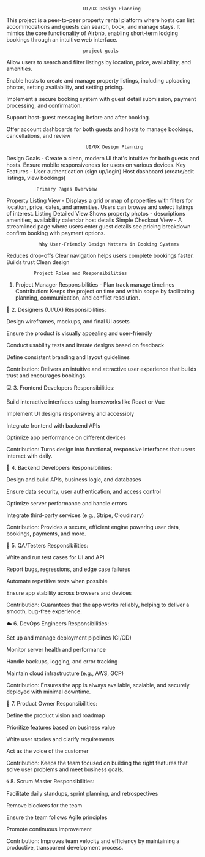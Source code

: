 
                                UI/UX Design Planning
This project is a peer-to-peer property rental platform where hosts can list accommodations and guests can search, book, and manage stays. It mimics the core functionality of Airbnb, enabling short-term lodging bookings through an intuitive web interface.
                                
                                project goals
Allow users to search and filter listings by location, price, availability, and amenities.

Enable hosts to create and manage property listings, including uploading photos, setting availability, and setting pricing.

Implement a secure booking system with guest detail submission, payment processing, and confirmation.

Support host-guest messaging before and after booking.

Offer account dashboards for both guests and hosts to manage bookings, cancellations, and review

                                 UI/UX Design Planning
 Design Goals - Create a clean, modern UI that's intuitive for both guests and hosts.
                Ensure mobile responsiveness for users on various devices.
Key Features - User authentication (sign up/login)
               Host dashboard (create/edit listings, view bookings)

               Primary Pages Overview

Property Listing View	- Displays a grid or map of properties with filters for location, price, dates, and amenities. 
                        Users can browse and select listings of interest.
Listing Detailed View	Shows property photos - descriptions
                                              amenities, availability calendar
                                              host details
Simple Checkout View	- A streamlined page where users enter guest details
                        see pricing breakdown
                        confirm booking with payment options.

                Why User-Friendly Design Matters in Booking Systems
Reduces drop-offs
Clear navigation helps users complete bookings faster.
Builds trust
Clean design

              Project Roles and Responsibilities
 1. Project Manager Responsibilities - Plan
                                       track
                                       manage timelines
                     Contribution:
Keeps the project on time and within scope by facilitating planning, communication, and conflict resolution.

🎨 2. Designers (UI/UX)
Responsibilities:

Design wireframes, mockups, and final UI assets

Ensure the product is visually appealing and user-friendly

Conduct usability tests and iterate designs based on feedback

Define consistent branding and layout guidelines

Contribution:
Delivers an intuitive and attractive user experience that builds trust and encourages bookings.

💻 3. Frontend Developers
Responsibilities:

Build interactive interfaces using frameworks like React or Vue

Implement UI designs responsively and accessibly

Integrate frontend with backend APIs

Optimize app performance on different devices

Contribution:
Turns design into functional, responsive interfaces that users interact with daily.

🔧 4. Backend Developers
Responsibilities:

Design and build APIs, business logic, and databases

Ensure data security, user authentication, and access control

Optimize server performance and handle errors

Integrate third-party services (e.g., Stripe, Cloudinary)

Contribution:
Provides a secure, efficient engine powering user data, bookings, payments, and more.

🧪 5. QA/Testers
Responsibilities:

Write and run test cases for UI and API

Report bugs, regressions, and edge case failures

Automate repetitive tests when possible

Ensure app stability across browsers and devices

Contribution:
Guarantees that the app works reliably, helping to deliver a smooth, bug-free experience.

☁️ 6. DevOps Engineers
Responsibilities:

Set up and manage deployment pipelines (CI/CD)

Monitor server health and performance

Handle backups, logging, and error tracking

Maintain cloud infrastructure (e.g., AWS, GCP)

Contribution:
Ensures the app is always available, scalable, and securely deployed with minimal downtime.

📌 7. Product Owner
Responsibilities:

Define the product vision and roadmap

Prioritize features based on business value

Write user stories and clarify requirements

Act as the voice of the customer

Contribution:
Keeps the team focused on building the right features that solve user problems and meet business goals.

🌀 8. Scrum Master
Responsibilities:

Facilitate daily standups, sprint planning, and retrospectives

Remove blockers for the team

Ensure the team follows Agile principles

Promote continuous improvement

Contribution:
Improves team velocity and efficiency by maintaining a productive, transparent development process.


